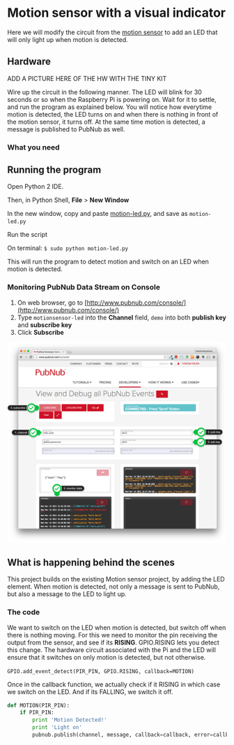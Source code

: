 # Motion sensor with a visual indicator

Here we will modify the circuit from the [motion sensor](../motion-sensor/motionsensor.py) to add an LED that will only light up when motion is detected. 

## Hardware

ADD A PICTURE HERE OF THE HW WITH THE TINY KIT

Wire up the circuit in the following manner. The LED will blink for 30 seconds or so when the Raspberry Pi is powering on. Wait for it to settle, and run the program as explained below. You will notice how everytime motion is detected, the LED turns on and when there is nothing in front of the motion sensor, it turns off. At the same time motion is detected, a message is published to PubNub as well. 

### What you need 

## Running the program

Open Python 2 IDE.

Then, in Python Shell,  **File** > **New Window**

In the new window, copy and paste [motion-led.py](https://github.com/pubnub/workshop-raspberrypi/blob/master/projects-python/motion-led/motion-led.py), and save as `motion-led.py`

Run the script

On terminal:
`$ sudo python motion-led.py`

This will run the program to detect motion and switch on an LED when motion is detected.

### Monitoring PubNub Data Stream on Console

1. On web browser, go to [http://www.pubnub.com/console/](http://www.pubnub.com/console/)
2. Type `motionsensor-led` into the **Channel** field, `demo` into both **publish key** and **subscribe key**
3. Click **Subscribe**

![image](../../images/pubnub-console.png)

## What is happening behind the scenes

This project builds on the existing Motion sensor project, by adding the LED element. When motion is detected, not only a message is sent to PubNub, but also a message to the LED to light up. 

### The code 


We want to switch on the LED when motion is detected, but switch off when there is nothing moving. For this we need to monitor the pin receiving the output from the sensor, and see if its **RISING**. GPIO.RISING lets you detect this change. The hardware circuit associated with the Pi and the LED will ensure that it switches on only motion is detected, but not otherwise.

`GPIO.add_event_detect(PIR_PIN, GPIO.RISING, callback=MOTION)`

Once in the callback function, we actually check if it RISING in which case we switch on the LED. And if its FALLING, we switch it off. 

```python
def MOTION(PIR_PIN):
    if PIR_PIN:
        print 'Motion Detected!'
        print 'Light on'
        pubnub.publish(channel, message, callback=callback, error=callback)
```